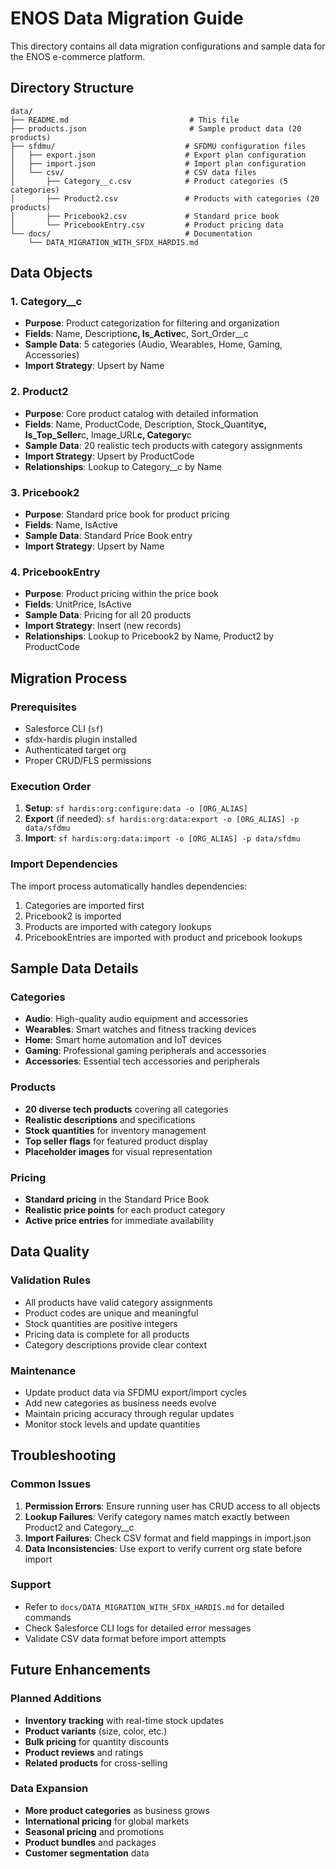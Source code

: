 # ENOS Data Migration Guide

This directory contains all data migration configurations and sample data for the ENOS e-commerce platform.

## Directory Structure

```
data/
├── README.md                           # This file
├── products.json                       # Sample product data (20 products)
├── sfdmu/                             # SFDMU configuration files
│   ├── export.json                    # Export plan configuration
│   ├── import.json                    # Import plan configuration
│   └── csv/                           # CSV data files
│       ├── Category__c.csv            # Product categories (5 categories)
│       ├── Product2.csv               # Products with categories (20 products)
│       ├── Pricebook2.csv             # Standard price book
│       └── PricebookEntry.csv         # Product pricing data
└── docs/                              # Documentation
    └── DATA_MIGRATION_WITH_SFDX_HARDIS.md
```

## Data Objects

### 1. Category\_\_c

- **Purpose**: Product categorization for filtering and organization
- **Fields**: Name, Description**c, Is_Active**c, Sort_Order\_\_c
- **Sample Data**: 5 categories (Audio, Wearables, Home, Gaming, Accessories)
- **Import Strategy**: Upsert by Name

### 2. Product2

- **Purpose**: Core product catalog with detailed information
- **Fields**: Name, ProductCode, Description, Stock_Quantity**c, Is_Top_Seller**c, Image_URL**c, Category**c
- **Sample Data**: 20 realistic tech products with category assignments
- **Import Strategy**: Upsert by ProductCode
- **Relationships**: Lookup to Category\_\_c by Name

### 3. Pricebook2

- **Purpose**: Standard price book for product pricing
- **Fields**: Name, IsActive
- **Sample Data**: Standard Price Book entry
- **Import Strategy**: Upsert by Name

### 4. PricebookEntry

- **Purpose**: Product pricing within the price book
- **Fields**: UnitPrice, IsActive
- **Sample Data**: Pricing for all 20 products
- **Import Strategy**: Insert (new records)
- **Relationships**: Lookup to Pricebook2 by Name, Product2 by ProductCode

## Migration Process

### Prerequisites

- Salesforce CLI (`sf`)
- sfdx-hardis plugin installed
- Authenticated target org
- Proper CRUD/FLS permissions

### Execution Order

1. **Setup**: `sf hardis:org:configure:data -o [ORG_ALIAS]`
2. **Export** (if needed): `sf hardis:org:data:export -o [ORG_ALIAS] -p data/sfdmu`
3. **Import**: `sf hardis:org:data:import -o [ORG_ALIAS] -p data/sfdmu`

### Import Dependencies

The import process automatically handles dependencies:

1. Categories are imported first
2. Pricebook2 is imported
3. Products are imported with category lookups
4. PricebookEntries are imported with product and pricebook lookups

## Sample Data Details

### Categories

- **Audio**: High-quality audio equipment and accessories
- **Wearables**: Smart watches and fitness tracking devices
- **Home**: Smart home automation and IoT devices
- **Gaming**: Professional gaming peripherals and accessories
- **Accessories**: Essential tech accessories and peripherals

### Products

- **20 diverse tech products** covering all categories
- **Realistic descriptions** and specifications
- **Stock quantities** for inventory management
- **Top seller flags** for featured product display
- **Placeholder images** for visual representation

### Pricing

- **Standard pricing** in the Standard Price Book
- **Realistic price points** for each product category
- **Active price entries** for immediate availability

## Data Quality

### Validation Rules

- All products have valid category assignments
- Product codes are unique and meaningful
- Stock quantities are positive integers
- Pricing data is complete for all products
- Category descriptions provide clear context

### Maintenance

- Update product data via SFDMU export/import cycles
- Add new categories as business needs evolve
- Maintain pricing accuracy through regular updates
- Monitor stock levels and update quantities

## Troubleshooting

### Common Issues

1. **Permission Errors**: Ensure running user has CRUD access to all objects
2. **Lookup Failures**: Verify category names match exactly between Product2 and Category\_\_c
3. **Import Failures**: Check CSV format and field mappings in import.json
4. **Data Inconsistencies**: Use export to verify current org state before import

### Support

- Refer to `docs/DATA_MIGRATION_WITH_SFDX_HARDIS.md` for detailed commands
- Check Salesforce CLI logs for detailed error messages
- Validate CSV data format before import attempts

## Future Enhancements

### Planned Additions

- **Inventory tracking** with real-time stock updates
- **Product variants** (size, color, etc.)
- **Bulk pricing** for quantity discounts
- **Product reviews** and ratings
- **Related products** for cross-selling

### Data Expansion

- **More product categories** as business grows
- **International pricing** for global markets
- **Seasonal pricing** and promotions
- **Product bundles** and packages
- **Customer segmentation** data
